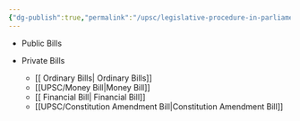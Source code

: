 ```yaml
---
{"dg-publish":true,"permalink":"/upsc/legislative-procedure-in-parliament/","dgHomeLink":true,"dgPassFrontmatter":false}
---
```


- Public Bills 
- Private Bills

	- [[ Ordinary Bills| Ordinary Bills]]
	- [[UPSC/Money Bill|Money Bill]]
	- [[ Financial Bill| Financial Bill]]
	- [[UPSC/Constitution Amendment Bill|Constitution Amendment Bill]]
